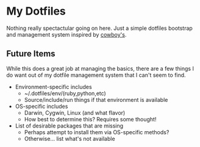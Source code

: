 My Dotfiles
===========

Nothing really spectactular going on here. Just a simple dotfiles bootstrap and
management system inspired by [cowboy's](https://github.com/cowboy/dotfiles).

Future Items
------------

While this does a great job at managing the basics, there are a few things I do
want out of my dotfile management system that I can't seem to find.

* Environment-specific includes
    - ~/.dotfiles/env/(ruby,python,etc)
    - Source/include/run things if that environment is available
* OS-specific includes
    - Darwin, Cygwin, Linux (and what flavor)
    - How best to determine this? Requires some thought!
* List of desirable packages that are missing
    - Perhaps attempt to install them via OS-specific methods?
    - Otherwise... list what's not available
